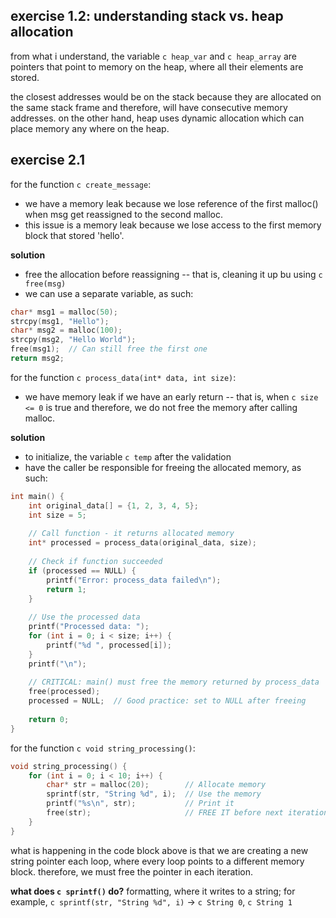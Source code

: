 ## exercise 1.2:  understanding stack vs. heap allocation

from what i understand, the variable ```c heap_var``` and ```c heap_array``` are pointers that point to memory on the heap, where all their elements are stored.  

the closest addresses would be on the stack because they are allocated on the same stack frame and therefore, will have consecutive memory addresses. on the other hand, heap uses dynamic allocation which can place memory any where on the heap.  

## exercise 2.1

for the function ```c create_message```:
- we have a memory leak because we lose reference of the first malloc() when msg get reassigned to the second malloc. 
- this issue is a memory leak because we lose access to the first memory block that stored 'hello'. 

**solution**
- free the allocation before reassigning -- that is, cleaning it up bu using ```c free(msg)```
- we can use a separate variable, as such:
  
```c
char* msg1 = malloc(50);
strcpy(msg1, "Hello");
char* msg2 = malloc(100);
strcpy(msg2, "Hello World");
free(msg1);  // Can still free the first one
return msg2;
```

for the function ```c process_data(int* data, int size)```:
- we have memory leak if we have an early return -- that is, when ```c size <= 0``` is true and therefore, we do not free the memory after calling malloc. 

**solution**
- to initialize, the variable ```c temp``` after the validation 
- have the caller be responsible for freeing the allocated memory, as such: 
  
```c
int main() {
    int original_data[] = {1, 2, 3, 4, 5};
    int size = 5;
    
    // Call function - it returns allocated memory
    int* processed = process_data(original_data, size);
    
    // Check if function succeeded
    if (processed == NULL) {
        printf("Error: process_data failed\n");
        return 1;
    }
    
    // Use the processed data
    printf("Processed data: ");
    for (int i = 0; i < size; i++) {
        printf("%d ", processed[i]);
    }
    printf("\n");
    
    // CRITICAL: main() must free the memory returned by process_data
    free(processed);
    processed = NULL;  // Good practice: set to NULL after freeing
    
    return 0;
}

```

for the function ```c void string_processing()```:
```c 
void string_processing() {
    for (int i = 0; i < 10; i++) {
        char* str = malloc(20);        // Allocate memory
        sprintf(str, "String %d", i);  // Use the memory
        printf("%s\n", str);           // Print it
        free(str);                     // FREE IT before next iteration!
    }
}
```

what is happening in the code block above is that we are creating a new string pointer each loop, where every loop points to a different memory block. therefore, we must free the pointer in each iteration.  

**what does ```c sprintf()``` do?**
formatting, where it writes to a string; for example, ```c sprintf(str, "String %d", i)``` -> ```c String 0```, ```c String 1```
